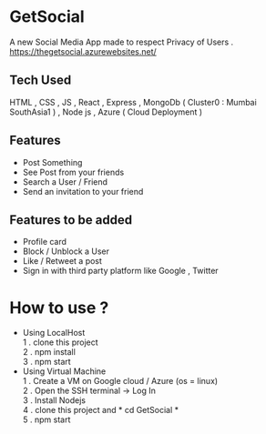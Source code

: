 # GetSocial

A new Social Media App made to respect Privacy of Users . 
<br/>
https://thegetsocial.azurewebsites.net/

## Tech Used
HTML , CSS , JS , React , Express , MongoDb ( Cluster0 : Mumbai SouthAsia1 ) , Node js , Azure ( Cloud Deployment )

## Features
<ul>
  <li>Post Something</li>
  <li>See Post from your friends</li>
  <li>Search a User / Friend</li>
  <li>Send an invitation to your friend</li>
</ul>

## Features to be added
<ul>
 <li>Profile card</li>
 <li>Block / Unblock a User</li>
 <li>Like / Retweet a post</li>
 <li>Sign in with third party platform like Google , Twitter </li>
</ul>

# How to use ?
<ul>
    <li>Using LocalHost <br>
        1 . clone this project <br>
        2 . npm install<br>
        3 . npm start<br>
    </li>
    <li>Using Virtual Machine <br>
        1 . Create a VM on Google cloud / Azure  (os = linux) <br> 
        2 . Open the SSH terminal -> Log In  <br>
        3 . Install Nodejs <br>
        4 . clone this project  and * cd GetSocial * <br>
        5 . npm start<br>    
    </li>
</ul>
